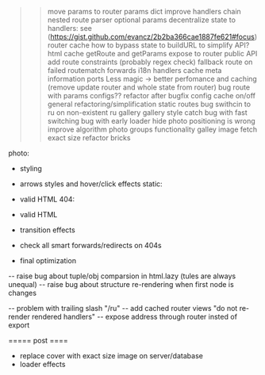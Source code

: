 >> move params to router
>> params dict
>> improve handlers chain
>> nested route parser
>> optional params
>> decentralize state to handlers: see (https://gist.github.com/evancz/2b2ba366cae1887fe621#focus)
>> router cache
>> how to bypass state to buildURL to simplify API?
>> html cache
>> getRoute and getParams expose to router public API
>> add route constraints (probably regex check)
>> fallback route on failed routematch
>> forwards
>> i18n
>> handlers cache
>> meta information ports
>> Less magic -> better perfomance and caching (remove update router and whole state from router)
>> bug route with params
>> configs??
>> refactor after bugfix
>> config cache on/off
>> general refactoring/simplification
>> static routes
>> bug swithcin to ru on non-existent ru gallery
>> gallery style catch
>> bug with fast switching
>> bug with early loader hide
>> photo positioning is wrong
>> improve algorithm
>> photo groups functionality
>> galley image fetch exact size
>> refactor bricks

photo:
- styling
- arrows styles and hover/click effects
static:
- valid HTML
404:
- valid HTML

- transition effects
- check all smart forwards/redirects on 404s
- final optimization

-- raise bug about tuple/obj comparsion in html.lazy (tules are always unequal)
-- raise bug about structure re-rendering when first node is changes

-- problem with trailing slash "/ru"
-- add cached router views "do not re-render rendered handlers"
-- expose address through router insted of export

===== post ====
- replace cover with exact size image on server/database
- loader effects
